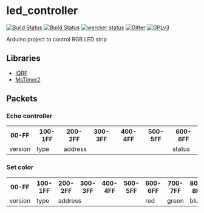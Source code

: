# led_controller

[![Build Status](https://travis-ci.org/ITManie/led_controller.svg?branch=master)](https://travis-ci.org/ITManie/led_controller)
[![Build Status](https://drone.io/github.com/ITManie/led_controller/status.png)](https://drone.io/github.com/ITManie/led_controller/latest)
[![wercker status](https://app.wercker.com/status/6b206508930a2a129e1ea5bb58755907/s "wercker status")](https://app.wercker.com/project/bykey/6b206508930a2a129e1ea5bb58755907)
[![Gitter](https://badges.gitter.im/ITManie/led_controller.svg)](https://gitter.im/ITManie/led_controller?utm_source=badge&utm_medium=badge&utm_campaign=pr-badge&utm_content=badge)
[![GPLv3](http://img.shields.io/badge/license-GPLv3-blue.svg)](LICENSE)

Arduino project to control RGB LED strip

## Libraries

 * [IQRF](https://github.com/ITManie/IQRF_library)
 * [MsTimer2](https://github.com/PaulStoffregen/MsTimer2)

## Packets

### Echo controller
<table>
<tr>
<th>00-FF</th>
<th>100-1FF</th>
<th>200-2FF</th>
<th>300-3FF</th>
<th>400-4FF</th>
<th>500-5FF</th>
<th>600-6FF</th>
</tr>
<tr>
<td>version</td>
<td>type</td>
<td colspan="4">address</td>
<td>status</td>
</tr>
</table>

### Set color
<table>
<tr>
<th>00-FF</th>
<th>100-1FF</th>
<th>200-2FF</th>
<th>300-3FF</th>
<th>400-4FF</th>
<th>500-5FF</th>
<th>600-6FF</th>
<th>700-7FF</th>
<th>800-8FF</th>
<th>900-9FF</th>
</tr>
<tr>
<td>version</td>
<td>type</td>
<td colspan="4">address</td>
<td>red</td>
<td>green</td>
<td>blue</td>
<td>alpha</td>
</tr>
</table>
